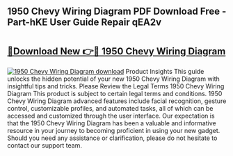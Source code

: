 ## 1950 Chevy Wiring Diagram PDF Download Free - Part-hKE User Guide Repair qEA2v

# <h2><a href="http://dfnyv1w.blite.top/?on=1950+Chevy+Wiring+Diagram">🔗Download New 👉🔴 1950 Chevy Wiring Diagram</a></h2>

[![1950 Chevy Wiring Diagram download](https://i.imgur.com/lujVjoI.png)](http://dfnyv1w.blite.top/?on=1950+Chevy+Wiring+Diagram)
Product Insights This guide unlocks the hidden potential of your new 1950 Chevy Wiring Diagram with insightful tips and tricks. Please Review the Legal Terms 1950 Chevy Wiring Diagram This product is subject to certain legal terms and conditions. 1950 Chevy Wiring Diagram advanced features include facial recognition, gesture control, customizable profiles, and automated tasks, all of which can be accessed and customized through the user interface. Our expectation is that the 1950 Chevy Wiring Diagram has been a valuable and informative resource in your journey to becoming proficient in using your new gadget. Should you need any assistance or clarification, please do not hesitate to contact our support team.
